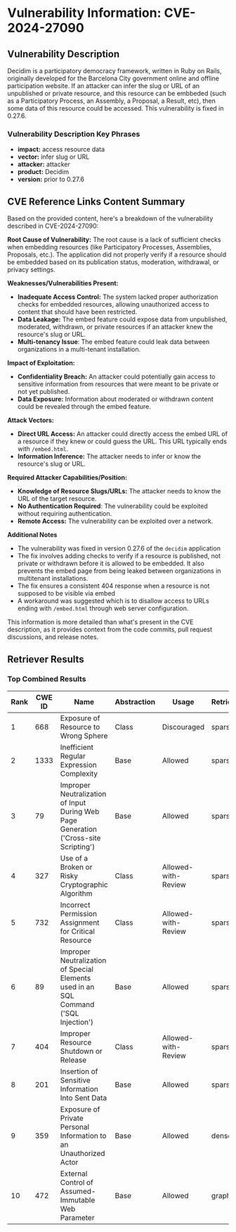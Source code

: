 # Vulnerability Information: CVE-2024-27090

## Vulnerability Description
Decidim is a participatory democracy framework, written in Ruby on Rails, originally developed for the Barcelona City government online and offline participation website. If an attacker can infer the slug or URL of an unpublished or private resource, and this resource can be embbeded (such as a Participatory Process, an Assembly, a Proposal, a Result, etc), then some data of this resource could be accessed. This vulnerability is fixed in 0.27.6.

### Vulnerability Description Key Phrases
- **impact:** access resource data
- **vector:** infer slug or URL
- **attacker:** attacker
- **product:** Decidim
- **version:** prior to 0.27.6

## CVE Reference Links Content Summary
Based on the provided content, here's a breakdown of the vulnerability described in CVE-2024-27090:

**Root Cause of Vulnerability:**
The root cause is a lack of sufficient checks when embedding resources (like Participatory Processes, Assemblies, Proposals, etc.). The application did not properly verify if a resource should be embedded based on its publication status, moderation, withdrawal, or privacy settings.

**Weaknesses/Vulnerabilities Present:**
- **Inadequate Access Control:** The system lacked proper authorization checks for embedded resources, allowing unauthorized access to content that should have been restricted.
- **Data Leakage:** The embed feature could expose data from unpublished, moderated, withdrawn, or private resources if an attacker knew the resource's slug or URL.
- **Multi-tenancy Issue**: The embed feature could leak data between organizations in a multi-tenant installation.

**Impact of Exploitation:**
- **Confidentiality Breach:** An attacker could potentially gain access to sensitive information from resources that were meant to be private or not yet published.
- **Data Exposure:** Information about moderated or withdrawn content could be revealed through the embed feature.

**Attack Vectors:**
- **Direct URL Access:** An attacker could directly access the embed URL of a resource if they knew or could guess the URL. This URL typically ends with `/embed.html`.
- **Information Inference:** The attacker needs to infer or know the resource's slug or URL.

**Required Attacker Capabilities/Position:**
- **Knowledge of Resource Slugs/URLs:** The attacker needs to know the URL of the target resource.
- **No Authentication Required**: The vulnerability could be exploited without requiring authentication.
- **Remote Access:** The vulnerability can be exploited over a network.

**Additional Notes**

- The vulnerability was fixed in version 0.27.6 of the `decidim` application
- The fix involves adding checks to verify if a resource is published, not private or withdrawn before it is allowed to be embedded. It also prevents the embed page from being leaked between organizations in multitenant installations.
- The fix ensures a consistent 404 response when a resource is not supposed to be visible via embed
- A workaround was suggested which is to disallow access to URLs ending with `/embed.html` through web server configuration.

This information is more detailed than what's present in the CVE description, as it provides context from the code commits, pull request discussions, and release notes.

## Retriever Results

### Top Combined Results

| Rank | CWE ID | Name | Abstraction | Usage  | Retrievers | Individual Scores |
|------|--------|------|-------------|-------|------------|-------------------|
| 1 | 668 | Exposure of Resource to Wrong Sphere | Class | Discouraged | sparse | 0.128 |
| 2 | 1333 | Inefficient Regular Expression Complexity | Base | Allowed | sparse | 0.126 |
| 3 | 79 | Improper Neutralization of Input During Web Page Generation ('Cross-site Scripting') | Base | Allowed | sparse | 0.125 |
| 4 | 327 | Use of a Broken or Risky Cryptographic Algorithm | Class | Allowed-with-Review | sparse | 0.124 |
| 5 | 732 | Incorrect Permission Assignment for Critical Resource | Class | Allowed-with-Review | sparse | 0.123 |
| 6 | 89 | Improper Neutralization of Special Elements used in an SQL Command ('SQL Injection') | Base | Allowed | sparse | 0.123 |
| 7 | 404 | Improper Resource Shutdown or Release | Class | Allowed-with-Review | sparse | 0.123 |
| 8 | 201 | Insertion of Sensitive Information Into Sent Data | Base | Allowed | sparse | 0.122 |
| 9 | 359 | Exposure of Private Personal Information to an Unauthorized Actor | Base | Allowed | dense | 0.408 |
| 10 | 472 | External Control of Assumed-Immutable Web Parameter | Base | Allowed | graph | 0.002 |

